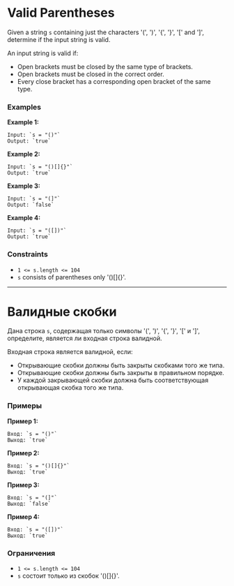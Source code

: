 # Valid Parentheses

Given a string `s` containing just the characters '(', ')', '{', '}', '[' and ']', determine if the input string is valid.

An input string is valid if:

*   Open brackets must be closed by the same type of brackets.
*   Open brackets must be closed in the correct order.
*   Every close bracket has a corresponding open bracket of the same type.

### Examples

**Example 1:**

```
Input: `s = "()"`
Output: `true`
```

**Example 2:**

```
Input: `s = "()[]{}"`
Output: `true`
```

**Example 3:**

```
Input: `s = "(]"`
Output: `false`
```

**Example 4:**

```
Input: `s = "([])"`
Output: `true`
```

### Constraints

*   `1 <= s.length <= 104`
*   `s` consists of parentheses only '()[]{}'.

---

# Валидные скобки

Дана строка `s`, содержащая только символы '(', ')', '{', '}', '[' и ']', определите, является ли входная строка валидной.

Входная строка является валидной, если:

*   Открывающие скобки должны быть закрыты скобками того же типа.
*   Открывающие скобки должны быть закрыты в правильном порядке.
*   У каждой закрывающей скобки должна быть соответствующая открывающая скобка того же типа.

### Примеры

**Пример 1:**

```
Вход: `s = "()"`
Выход: `true`
```

**Пример 2:**

```
Вход: `s = "()[]{}"`
Выход: `true`
```

**Пример 3:**

```
Вход: `s = "(]"`
Выход: `false`
```

**Пример 4:**

```
Вход: `s = "([])"`
Выход: `true`
```

### Ограничения

*   `1 <= s.length <= 104`
*   `s` состоит только из скобок '()[]{}'.